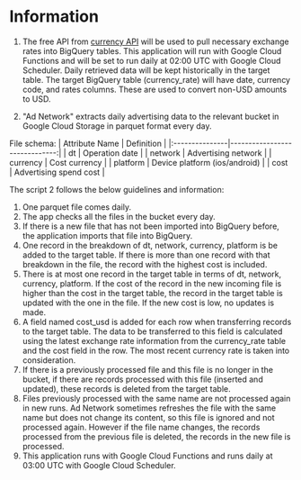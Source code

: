 # Information

1. The free API from [currency API](https://currencyapi.net) will be used to pull necessary exchange rates into BigQuery tables. This application will run with Google Cloud Functions and will be set to run daily at 02:00 UTC with Google Cloud Scheduler. Daily retrieved data will be kept historically in the target table. The target BigQuery table (currency_rate) will have date, currency code, and rates columns. These are used to convert non-USD amounts to USD.

2. "Ad Network" extracts daily advertising data to the relevant bucket in Google Cloud Storage in parquet format every day.

File schema:
| Attribute Name |           Definition          |
|:---------------|------------------------------:|
|       dt       |         Operation date        |
|    network     |       Advertising network     |
|   currency     |         Cost currency         |
|   platform     | Device platform (ios/android) |
|     cost       |      Advertising spend cost   |


The script 2 follows the below guidelines and information:
1. One parquet file comes daily.
2. The app checks all the files in the bucket every day.
3. If there is a new file that has not been imported into BigQuery before, the application imports that file into BigQuery.
4. One record in the breakdown of dt, network, currency, platform is be added to the target table. If there is more than one record with that breakdown in the file, the record with the highest cost is included.
5. There is at most one record in the target table in terms of dt, network, currency, platform. If the cost of the record in the new incoming file is higher than the cost in the target table, the record in the target table is updated with the one in the file. If the new cost is low, no updates is made.
6. A field named cost_usd is added for each row when transferring records to the target table. The data to be transferred to this field is calculated using the latest exchange rate information from the currency_rate table and the cost field in the row. The most recent currency rate is taken into consideration.
7. If there is a previously processed file and this file is no longer in the bucket, if there are records processed with this file (inserted and updated), these records is deleted from the target table.
8. Files previously processed with the same name are not processed again in new runs. Ad Network sometimes refreshes the file with the same name but does not change its content, so this file is ignored and not processed again. However if the file name changes, the records processed from the previous file is deleted, the records in the new file is processed.
9. This application runs with Google Cloud Functions and runs daily at 03:00 UTC with Google Cloud Scheduler.